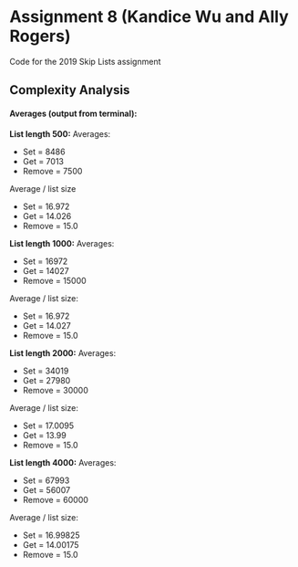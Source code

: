 # Assignment 8 (Kandice Wu and Ally Rogers)
Code for the 2019 Skip Lists assignment

## Complexity Analysis
#### Averages (output from terminal):
__List length 500:__
Averages:
 * Set = 8486
 * Get = 7013
 * Remove = 7500
 
Average / list size
 * Set = 16.972
 * Get = 14.026
 * Remove = 15.0

__List length 1000:__
Averages:
 * Set = 16972
 * Get = 14027
 * Remove = 15000

Average / list size:
 * Set = 16.972
 * Get = 14.027
 * Remove = 15.0
 
__List length 2000:__
Averages:
 * Set = 34019
 * Get = 27980
 * Remove = 30000

Average / list size:
 * Set = 17.0095
 * Get = 13.99
 * Remove = 15.0
 
__List length 4000:__
Averages:
 * Set = 67993
 * Get = 56007
 * Remove = 60000

Average / list size:
 * Set = 16.99825
 * Get = 14.00175
 * Remove = 15.0
